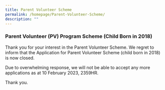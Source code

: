 ```yaml
---
title: Parent Volunteer Scheme
permalink: /homepage/Parent-Volunteer-Scheme/
description: ""
---
```

### Parent Volunteer (PV) Program Scheme (Child Born in 2018)

Thank you for your interest in the Parent Volunteer Scheme. We regret to inform that the Application for Parent Volunteer Scheme (child born in 2018) is now closed. <br>

Due to overwhelming response, we will not be able to accept any more applications as at 10 February 2023, 2359HR. <br>

Thank you.